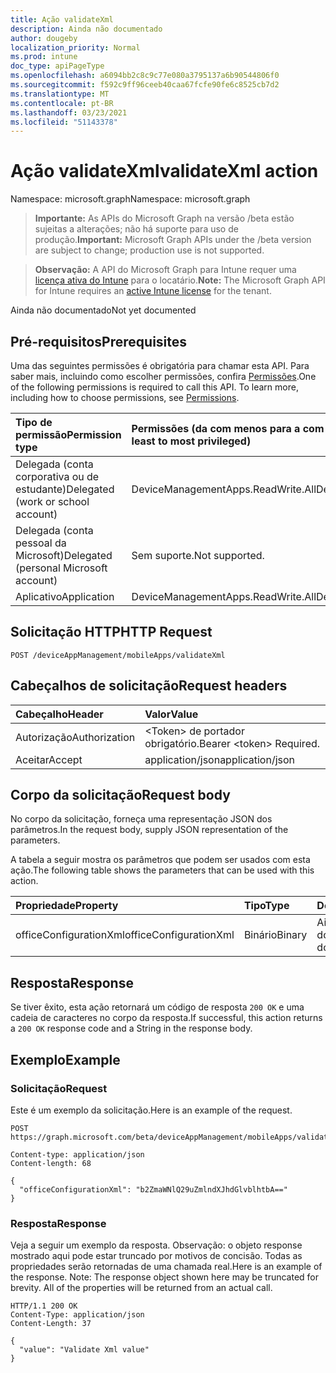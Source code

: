 ```yaml
---
title: Ação validateXml
description: Ainda não documentado
author: dougeby
localization_priority: Normal
ms.prod: intune
doc_type: apiPageType
ms.openlocfilehash: a6094bb2c8c9c77e080a3795137a6b90544806f0
ms.sourcegitcommit: f592c9ff96ceeb40caa67fcfe90fe6c8525cb7d2
ms.translationtype: MT
ms.contentlocale: pt-BR
ms.lasthandoff: 03/23/2021
ms.locfileid: "51143378"
---
```

# <a name="validatexml-action"></a><span data-ttu-id="7c9d8-103">Ação validateXml</span><span class="sxs-lookup"><span data-stu-id="7c9d8-103">validateXml action</span></span>

<span data-ttu-id="7c9d8-104">Namespace: microsoft.graph</span><span class="sxs-lookup"><span data-stu-id="7c9d8-104">Namespace: microsoft.graph</span></span>

> <span data-ttu-id="7c9d8-105">**Importante:** As APIs do Microsoft Graph na versão /beta estão sujeitas a alterações; não há suporte para uso de produção.</span><span class="sxs-lookup"><span data-stu-id="7c9d8-105">**Important:** Microsoft Graph APIs under the /beta version are subject to change; production use is not supported.</span></span>

> <span data-ttu-id="7c9d8-106">**Observação:** A API do Microsoft Graph para Intune requer uma [licença ativa do Intune](https://go.microsoft.com/fwlink/?linkid=839381) para o locatário.</span><span class="sxs-lookup"><span data-stu-id="7c9d8-106">**Note:** The Microsoft Graph API for Intune requires an [active Intune license](https://go.microsoft.com/fwlink/?linkid=839381) for the tenant.</span></span>

<span data-ttu-id="7c9d8-107">Ainda não documentado</span><span class="sxs-lookup"><span data-stu-id="7c9d8-107">Not yet documented</span></span>

## <a name="prerequisites"></a><span data-ttu-id="7c9d8-108">Pré-requisitos</span><span class="sxs-lookup"><span data-stu-id="7c9d8-108">Prerequisites</span></span>
<span data-ttu-id="7c9d8-p101">Uma das seguintes permissões é obrigatória para chamar esta API. Para saber mais, incluindo como escolher permissões, confira [Permissões](/graph/permissions-reference).</span><span class="sxs-lookup"><span data-stu-id="7c9d8-p101">One of the following permissions is required to call this API. To learn more, including how to choose permissions, see [Permissions](/graph/permissions-reference).</span></span>

|<span data-ttu-id="7c9d8-111">Tipo de permissão</span><span class="sxs-lookup"><span data-stu-id="7c9d8-111">Permission type</span></span>|<span data-ttu-id="7c9d8-112">Permissões (da com menos para a com mais privilégios)</span><span class="sxs-lookup"><span data-stu-id="7c9d8-112">Permissions (from least to most privileged)</span></span>|
|:---|:---|
|<span data-ttu-id="7c9d8-113">Delegada (conta corporativa ou de estudante)</span><span class="sxs-lookup"><span data-stu-id="7c9d8-113">Delegated (work or school account)</span></span>|<span data-ttu-id="7c9d8-114">DeviceManagementApps.ReadWrite.All</span><span class="sxs-lookup"><span data-stu-id="7c9d8-114">DeviceManagementApps.ReadWrite.All</span></span>|
|<span data-ttu-id="7c9d8-115">Delegada (conta pessoal da Microsoft)</span><span class="sxs-lookup"><span data-stu-id="7c9d8-115">Delegated (personal Microsoft account)</span></span>|<span data-ttu-id="7c9d8-116">Sem suporte.</span><span class="sxs-lookup"><span data-stu-id="7c9d8-116">Not supported.</span></span>|
|<span data-ttu-id="7c9d8-117">Aplicativo</span><span class="sxs-lookup"><span data-stu-id="7c9d8-117">Application</span></span>|<span data-ttu-id="7c9d8-118">DeviceManagementApps.ReadWrite.All</span><span class="sxs-lookup"><span data-stu-id="7c9d8-118">DeviceManagementApps.ReadWrite.All</span></span>|

## <a name="http-request"></a><span data-ttu-id="7c9d8-119">Solicitação HTTP</span><span class="sxs-lookup"><span data-stu-id="7c9d8-119">HTTP Request</span></span>
<!-- {
  "blockType": "ignored"
}
-->
``` http
POST /deviceAppManagement/mobileApps/validateXml
```

## <a name="request-headers"></a><span data-ttu-id="7c9d8-120">Cabeçalhos de solicitação</span><span class="sxs-lookup"><span data-stu-id="7c9d8-120">Request headers</span></span>
|<span data-ttu-id="7c9d8-121">Cabeçalho</span><span class="sxs-lookup"><span data-stu-id="7c9d8-121">Header</span></span>|<span data-ttu-id="7c9d8-122">Valor</span><span class="sxs-lookup"><span data-stu-id="7c9d8-122">Value</span></span>|
|:---|:---|
|<span data-ttu-id="7c9d8-123">Autorização</span><span class="sxs-lookup"><span data-stu-id="7c9d8-123">Authorization</span></span>|<span data-ttu-id="7c9d8-124">&lt;Token&gt; de portador obrigatório.</span><span class="sxs-lookup"><span data-stu-id="7c9d8-124">Bearer &lt;token&gt; Required.</span></span>|
|<span data-ttu-id="7c9d8-125">Aceitar</span><span class="sxs-lookup"><span data-stu-id="7c9d8-125">Accept</span></span>|<span data-ttu-id="7c9d8-126">application/json</span><span class="sxs-lookup"><span data-stu-id="7c9d8-126">application/json</span></span>|

## <a name="request-body"></a><span data-ttu-id="7c9d8-127">Corpo da solicitação</span><span class="sxs-lookup"><span data-stu-id="7c9d8-127">Request body</span></span>
<span data-ttu-id="7c9d8-128">No corpo da solicitação, forneça uma representação JSON dos parâmetros.</span><span class="sxs-lookup"><span data-stu-id="7c9d8-128">In the request body, supply JSON representation of the parameters.</span></span>

<span data-ttu-id="7c9d8-129">A tabela a seguir mostra os parâmetros que podem ser usados com esta ação.</span><span class="sxs-lookup"><span data-stu-id="7c9d8-129">The following table shows the parameters that can be used with this action.</span></span>

|<span data-ttu-id="7c9d8-130">Propriedade</span><span class="sxs-lookup"><span data-stu-id="7c9d8-130">Property</span></span>|<span data-ttu-id="7c9d8-131">Tipo</span><span class="sxs-lookup"><span data-stu-id="7c9d8-131">Type</span></span>|<span data-ttu-id="7c9d8-132">Descrição</span><span class="sxs-lookup"><span data-stu-id="7c9d8-132">Description</span></span>|
|:---|:---|:---|
|<span data-ttu-id="7c9d8-133">officeConfigurationXml</span><span class="sxs-lookup"><span data-stu-id="7c9d8-133">officeConfigurationXml</span></span>|<span data-ttu-id="7c9d8-134">Binário</span><span class="sxs-lookup"><span data-stu-id="7c9d8-134">Binary</span></span>|<span data-ttu-id="7c9d8-135">Ainda não documentado</span><span class="sxs-lookup"><span data-stu-id="7c9d8-135">Not yet documented</span></span>|



## <a name="response"></a><span data-ttu-id="7c9d8-136">Resposta</span><span class="sxs-lookup"><span data-stu-id="7c9d8-136">Response</span></span>
<span data-ttu-id="7c9d8-137">Se tiver êxito, esta ação retornará um código de resposta `200 OK` e uma cadeia de caracteres no corpo da resposta.</span><span class="sxs-lookup"><span data-stu-id="7c9d8-137">If successful, this action returns a `200 OK` response code and a String in the response body.</span></span>

## <a name="example"></a><span data-ttu-id="7c9d8-138">Exemplo</span><span class="sxs-lookup"><span data-stu-id="7c9d8-138">Example</span></span>

### <a name="request"></a><span data-ttu-id="7c9d8-139">Solicitação</span><span class="sxs-lookup"><span data-stu-id="7c9d8-139">Request</span></span>
<span data-ttu-id="7c9d8-140">Este é um exemplo da solicitação.</span><span class="sxs-lookup"><span data-stu-id="7c9d8-140">Here is an example of the request.</span></span>
``` http
POST https://graph.microsoft.com/beta/deviceAppManagement/mobileApps/validateXml

Content-type: application/json
Content-length: 68

{
  "officeConfigurationXml": "b2ZmaWNlQ29uZmlndXJhdGlvblhtbA=="
}
```

### <a name="response"></a><span data-ttu-id="7c9d8-141">Resposta</span><span class="sxs-lookup"><span data-stu-id="7c9d8-141">Response</span></span>
<span data-ttu-id="7c9d8-p102">Veja a seguir um exemplo da resposta. Observação: o objeto response mostrado aqui pode estar truncado por motivos de concisão. Todas as propriedades serão retornadas de uma chamada real.</span><span class="sxs-lookup"><span data-stu-id="7c9d8-p102">Here is an example of the response. Note: The response object shown here may be truncated for brevity. All of the properties will be returned from an actual call.</span></span>
``` http
HTTP/1.1 200 OK
Content-Type: application/json
Content-Length: 37

{
  "value": "Validate Xml value"
}
```




